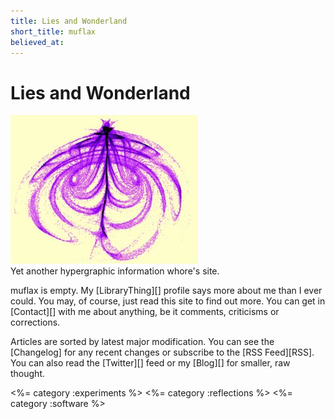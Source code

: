 ```yaml
---
title: Lies and Wonderland
short_title: muflax
believed_at: 
---
```


Lies and Wonderland
===================
![logo](logo.jpg)   
Yet another hypergraphic information whore's site.

muflax is empty. My [LibraryThing][] profile says more about me than I ever could.
You may, of course, just read this site to find out more. You can
get in [Contact][] with me about anything, be it comments, criticisms or
corrections.

Articles are sorted by latest major modification. You can see the [Changelog]
for any recent changes or subscribe to the [RSS Feed][RSS]. You can also read
the [Twitter][] feed or my [Blog][] for smaller, raw thought.

<%= category :experiments %>
<%= category :reflections %>
<%= category :software %>

